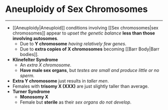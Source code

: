 # Aneuploidy of Sex Chromosomes
---
- [[Aneuploidy|Aneuploid]] conditions involving [[Sex chromosomes|sex chromosomes]] appear to *upset the genetic balance* **less than those involving autosomes**.
	- Due to **Y chromosome** *having relatively few genes*.
	- Due to **extra copies of X chromosomes** becoming [[Barr Body|Barr bodies]].
- **Klinefelter Syndrome**
	- An *extra X chromosome*.
	- **Have male sex organs**, but *testes are small and produce little or no sperm.*
- **Extra Y chromosome** just results in *taller men*.
- Females with **trisomy X (XXX)** are just slightly taller than average.
- **Turner Syndrome**
	- **Monosomy X**
	- Female but **sterile** as their *sex organs do not develop*.